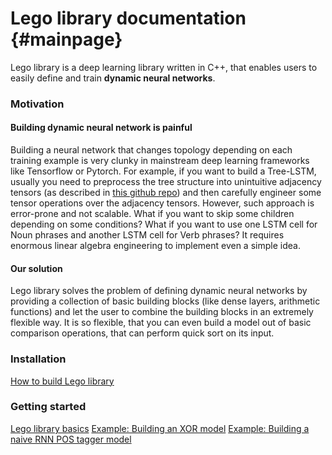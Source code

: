Lego library documentation {#mainpage}
========

Lego library is a deep learning library written in C++, that enables users to easily define and train **dynamic neural networks**.

### Motivation

#### Building dynamic neural network is painful

Building a neural network that changes topology depending on each training example is very clunky in mainstream deep learning frameworks like Tensorflow or Pytorch. For example, if you want to build a Tree-LSTM, usually you need to preprocess the tree structure into unintuitive adjacency tensors (as described in [this github repo](https://github.com/unbounce/pytorch-tree-lstm)) and then carefully engineer some tensor operations over the adjacency tensors. However, such approach is error-prone and not scalable. What if you want to skip some children depending on some conditions? What if you want to use one LSTM cell for Noun phrases and another LSTM cell for Verb phrases? It requires enormous linear algebra engineering to implement even a simple idea.

#### Our solution

Lego library solves the problem of defining dynamic neural networks by providing a collection of basic building blocks (like dense layers, arithmetic functions) and let the user to combine the building blocks in an extremely flexible way. It is so flexible, that you can even build a model out of basic comparison operations, that can perform quick sort on its input.

### Installation

[How to build Lego library](tutorials/installation.md)

### Getting started

[Lego library basics](tutorials/basics.md)
[Example: Building an XOR model](tutorials/examples/xor/index.md)
[Example: Building a naive RNN POS tagger model](tutorials/examples/rnn_diy/index.md)
